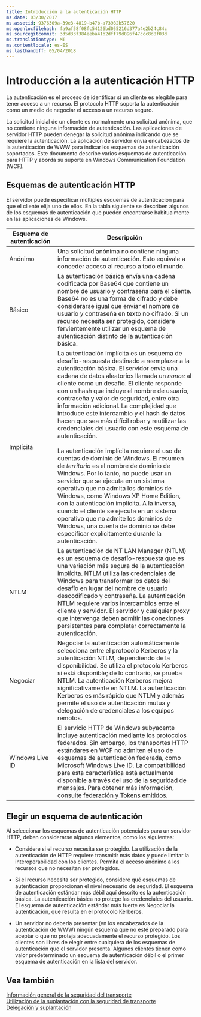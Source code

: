 ```yaml
---
title: Introducción a la autenticación HTTP
ms.date: 03/30/2017
ms.assetid: 9376309a-39e3-4819-b47b-a73982b57620
ms.openlocfilehash: fa9af58f08fc54126bd055216d377a4e2b24c84c
ms.sourcegitcommit: 3d5d33f384eeba41b2dff79d096f47ccc8d8f03d
ms.translationtype: MT
ms.contentlocale: es-ES
ms.lasthandoff: 05/04/2018
---
```

# <a name="understanding-http-authentication"></a>Introducción a la autenticación HTTP
La autenticación es el proceso de identificar si un cliente es elegible para tener acceso a un recurso. El protocolo HTTP soporta la autenticación como un medio de negociar el acceso a un recurso seguro.  
  
 La solicitud inicial de un cliente es normalmente una solicitud anónima, que no contiene ninguna información de autenticación. Las aplicaciones de servidor HTTP pueden denegar la solicitud anónima indicando que se requiere la autenticación. La aplicación de servidor envía encabezados de la autenticación de WWW para indicar los esquemas de autenticación soportados. Este documento describe varios esquemas de autenticación para HTTP y aborda su suporte en Windows Communication Foundation (WCF).  
  
## <a name="http-authentication-schemes"></a>Esquemas de autenticación HTTP  
 El servidor puede especificar múltiples esquemas de autenticación para que el cliente elija uno de ellos. En la tabla siguiente se describen algunos de los esquemas de autenticación que pueden encontrarse habitualmente en las aplicaciones de Windows.  
  
|Esquema de autenticación|Descripción|  
|---------------------------|-----------------|  
|Anónimo|Una solicitud anónima no contiene ninguna información de autenticación. Esto equivale a conceder acceso al recurso a todo el mundo.|  
|Básico|La autenticación básica envía una cadena codificada por Base64 que contiene un nombre de usuario y contraseña para el cliente. Base64 no es una forma de cifrado y debe considerarse igual que enviar el nombre de usuario y contraseña en texto no cifrado. Si un recurso necesita ser protegido, considere fervientemente utilizar un esquema de autenticación distinto de la autenticación básica.|  
|Implícita|La autenticación implícita es un esquema de desafío-respuesta destinado a reemplazar a la autenticación básica. El servidor envía una cadena de datos aleatorios llamada un *nonce* al cliente como un desafío. El cliente responde con un hash que incluye el nombre de usuario, contraseña y valor de seguridad, entre otra información adicional. La complejidad que introduce este intercambio y el hash de datos hacen que sea más difícil robar y reutilizar las credenciales del usuario con este esquema de autenticación.<br /><br /> La autenticación implícita requiere el uso de cuentas de dominio de Windows. El resumen de *territorio* es el nombre de dominio de Windows. Por lo tanto, no puede usar un servidor que se ejecuta en un sistema operativo que no admita los dominios de Windows, como Windows XP Home Edition, con la autenticación implícita. A la inversa, cuando el cliente se ejecuta en un sistema operativo que no admite los dominios de Windows, una cuenta de dominio se debe especificar explícitamente durante la autenticación.|  
|NTLM|La autenticación de NT LAN Manager (NTLM) es un esquema de desafío-respuesta que es una variación más segura de la autenticación implícita. NTLM utiliza las credenciales de Windows para transformar los datos del desafío en lugar del nombre de usuario descodificado y contraseña. La autenticación NTLM requiere varios intercambios entre el cliente y servidor. El servidor y cualquier proxy que intervenga deben admitir las conexiones persistentes para completar correctamente la autenticación.|  
|Negociar|Negociar la autenticación automáticamente selecciona entre el protocolo Kerberos y la autenticación NTLM, dependiendo de la disponibilidad. Se utiliza el protocolo Kerberos si está disponible; de lo contrario, se prueba NTLM. La autenticación Kerberos mejora significativamente en NTLM. La autenticación Kerberos es más rápido que NTLM y además permite el uso de autenticación mutua y delegación de credenciales a los equipos remotos.|  
|Windows Live ID|El servicio HTTP de Windows subyacente incluye autenticación mediante los protocolos federados. Sin embargo, los transportes HTTP estándares en WCF no admiten el uso de esquemas de autenticación federada, como Microsoft Windows Live ID. La compatibilidad para esta característica está actualmente disponible a través del uso de la seguridad de mensajes. Para obtener más información, consulte [federación y Tokens emitidos](../../../../docs/framework/wcf/feature-details/federation-and-issued-tokens.md).|  
  
## <a name="choosing-an-authentication-scheme"></a>Elegir un esquema de autenticación  
 Al seleccionar los esquemas de autenticación potenciales para un servidor HTTP, deben considerarse algunos elementos, como los siguientes:  
  
-   Considere si el recurso necesita ser protegido. La utilización de la autenticación de HTTP requiere transmitir más datos y puede limitar la interoperabilidad con los clientes. Permita el acceso anónimo a los recursos que no necesitan ser protegidos.  
  
-   Si el recurso necesita ser protegido, considere qué esquemas de autenticación proporcionan el nivel necesario de seguridad. El esquema de autenticación estándar más débil aquí descrito es la autenticación básica. La autenticación básica no protege las credenciales del usuario. El esquema de autenticación estándar más fuerte es Negociar la autenticación, que resulta en el protocolo Kerberos.  
  
-   Un servidor no debería presentar (en los encabezados de la autenticación de WWW) ningún esquema que no esté preparado para aceptar o que no proteja adecuadamente el recurso protegido. Los clientes son libres de elegir entre cualquiera de los esquemas de autenticación que el servidor presenta. Algunos clientes tienen como valor predeterminado un esquema de autenticación débil o el primer esquema de autenticación en la lista del servidor.  
  
## <a name="see-also"></a>Vea también  
 [Información general de la seguridad del transporte](../../../../docs/framework/wcf/feature-details/transport-security-overview.md)  
 [Utilización de la suplantación con la seguridad de transporte](../../../../docs/framework/wcf/feature-details/using-impersonation-with-transport-security.md)  
 [Delegación y suplantación](../../../../docs/framework/wcf/feature-details/delegation-and-impersonation-with-wcf.md)
